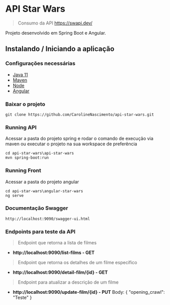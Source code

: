 # API Star Wars
> Consumo da API https://swapi.dev/

Projeto desenvolvido em Spring Boot e Angular.

## Instalando / Iniciando a aplicação

### Configurações necessárias

* [Java 11](https://www.oracle.com/java/technologies/javase-jdk11-downloads.html)
* [Maven](https://maven.apache.org/)
* [Node](https://nodejs.org/pt-br/download/)
* [Angular](https://cli.angular.io/)

### Baixar o projeto 

```shell
git clone https://github.com/CarolineNascimento/api-star-wars.git
```

### Running API

Acessar a pasta do projeto spring e rodar o comando de execução via maven ou executar o projeto na sua workspace de preferência

```shell
cd api-star-wars\api-star-wars
mvn spring-boot:run
```

### Running Front

Acessar a pasta do projeto angular

```shell
cd api-star-wars\angular-star-wars
ng serve
```

### Documentação Swagger

```
http://localhost:9090/swagger-ui.html
```

### Endpoints para teste da API

> Endpoint que retorna a lista de filmes
- **http://localhost:9090/list-films - GET**

> Endpoint que retorna os detalhes de um filme específico
- **http://localhost:9090/detail-film/{id} - GET**

> Endpoint para atualizar a descrição de um filme
- **http://localhost:9090/update-film/{id} - PUT**
Body:
{
  "opening_crawl": "Teste"
}
